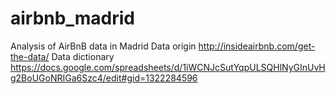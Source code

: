 # airbnb_madrid
Analysis of AirBnB data in Madrid
Data origin http://insideairbnb.com/get-the-data/
Data dictionary https://docs.google.com/spreadsheets/d/1iWCNJcSutYqpULSQHlNyGInUvHg2BoUGoNRIGa6Szc4/edit#gid=1322284596